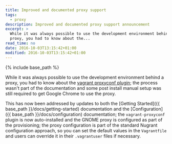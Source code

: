 ```yaml
---
title: Improved and documented proxy support
tags:
  - proxy
description: Improved and documented proxy support announcement
excerpt: >
  While it was always possible to use the development environment behind a
  proxy, you had to know about the...
read_time: no
date: 2016-10-03T13:15:42+01:00
modified: 2016-10-03T13:15:42+01:00
---
```


{% include base_path %}

While it was always possible to use the development environment behind a proxy,
you had to know about the
[vagrant proxyconf plugin](https://github.com/tmatilai/vagrant-proxyconf); the
process wasn't part of the documentation and some post install manual setup was
still required to get Google Chrome to use the proxy.

This has now been addressed by updates to both the
[Getting Started]({{ base_path }}/docs/getting-started) documentation and the
[Configuration]({{ base_path }}/docs/configuration) documentation; the
`vagrant-proxyconf` plugin is now auto-installed and the GNOME proxy is
configured as part of the provisioning; the proxy configuration is part of the
standard Nugrant configuration approach, so you can set the default values in
the `Vagrantfile` and users can override it in their `.vagrantuser` files if
necessary.
